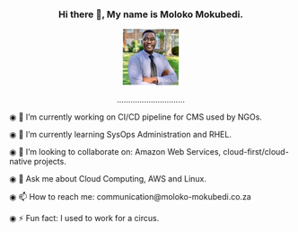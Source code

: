 <div align="center">
<h3> Hi there 👋, My name is Moloko Mokubedi. </h3>
<img src="1675002123086.jpeg" height="100px" width="100px">
  <div>
    <p>..............................</p>
  </div>
  <div align="left">
    <p>◉ 🔭 I’m currently working on CI/CD pipeline for CMS used by NGOs.</p>
    <p>◉ 🌱 I’m currently learning SysOps Administration and RHEL.</p>
    <p>◉ 👯 I’m looking to collaborate on: Amazon Web Services, cloud-first/cloud-native projects.</p>
    <p>◉ 💬 Ask me about Cloud Computing, AWS and Linux.</p>
    <p>◉ 📫 How to reach me: communication@moloko-mokubedi.co.za</p>
    <p>◉ ⚡ Fun fact: I used to work for a circus.</p>
   </div>
</div>

